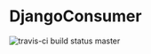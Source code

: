 # DjangoConsumer

![travis-ci build status master](https://travis-ci.org/JanNash/DjangoConsumer.svg?branch=master)
